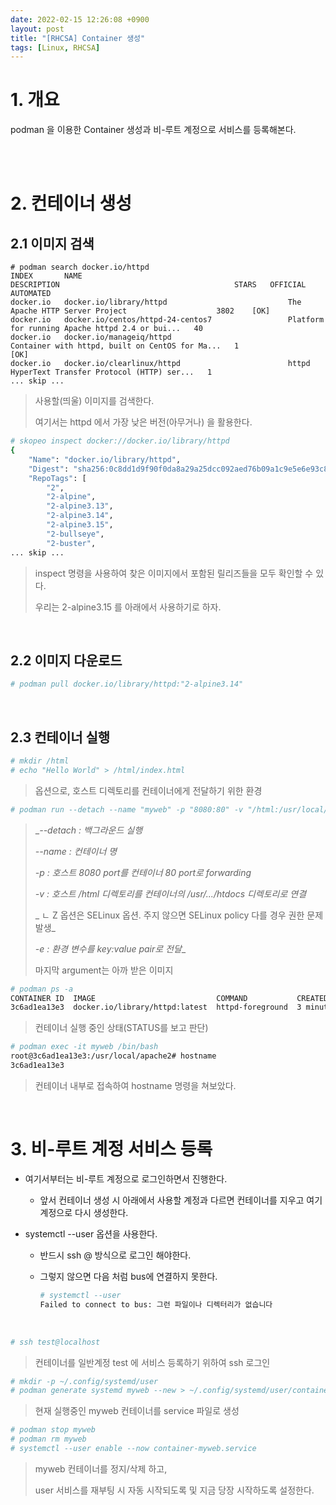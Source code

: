 ```yaml
---
date: 2022-02-15 12:26:08 +0900
layout: post
title: "[RHCSA] Container 생성"
tags: [Linux, RHCSA]
---
```



# 1. 개요

podman 을 이용한 Container 생성과 비-루트 계정으로 서비스를 등록해본다.


<br><br>


# 2. 컨테이너 생성

## 2.1 이미지 검색

```0
# podman search docker.io/httpd
INDEX       NAME                                              DESCRIPTION                                       STARS   OFFICIAL   AUTOMATED
docker.io   docker.io/library/httpd                           The Apache HTTP Server Project                    3802    [OK]
docker.io   docker.io/centos/httpd-24-centos7                 Platform for running Apache httpd 2.4 or bui...   40
docker.io   docker.io/manageiq/httpd                          Container with httpd, built on CentOS for Ma...   1                  [OK]
docker.io   docker.io/clearlinux/httpd                        httpd HyperText Transfer Protocol (HTTP) ser...   1
... skip ...
```

> 사용할(띄울) 이미지를 검색한다.
>
> 여기서는 httpd 에서 가장 낮은 버전(아무거나) 을 활용한다.


```bash
# skopeo inspect docker://docker.io/library/httpd
{
    "Name": "docker.io/library/httpd",
    "Digest": "sha256:0c8dd1d9f90f0da8a29a25dcc092aed76b09a1c9e5e6e93c8db3903c8ce6ef29",
    "RepoTags": [
        "2",
        "2-alpine",
        "2-alpine3.13",
        "2-alpine3.14",
        "2-alpine3.15",
        "2-bullseye",
        "2-buster",
... skip ...
```

> inspect 명령을 사용하여 찾은 이미지에서 포함된 릴리즈들을 모두 확인할 수 있다.
>
> 우리는 2-alpine3.15 를 아래에서 사용하기로 하자.

<br>


## 2.2 이미지 다운로드

```bash
# podman pull docker.io/library/httpd:"2-alpine3.14"
```

<br>


## 2.3 컨테이너 실행

```bash
# mkdir /html
# echo "Hello World" > /html/index.html
```

> 옵션으로, 호스트 디렉토리를 컨테이너에게 전달하기 위한 환경


```bash
# podman run --detach --name "myweb" -p "8080:80" -v "/html:/usr/local/apache2/htdocs:Z" -e "BLOGGER=DHKIM" -e "GIT=dhkim900331" docker.io/library/httpd
```

> __--detach : 백그라운드 실행_
>
> _--name : 컨테이너 명_
>
> _-p : 호스트 8080 port를 컨테이너 80 port로 forwarding_
>
> _-v : 호스트 /html 디렉토리를 컨테이너의 /usr/.../htdocs 디렉토리로 연결_
>
> _  ㄴ Z 옵션은 SELinux 옵션. 주지 않으면 SELinux policy 다를 경우 권한 문제 발생_
>
> _-e : 환경 변수를 key:value pair로 전달__
>
> 마지막 argument는 아까 받은 이미지


```bash
# podman ps -a
CONTAINER ID  IMAGE                           COMMAND           CREATED        STATUS            PORTS                 NAMES
3c6ad1ea13e3  docker.io/library/httpd:latest  httpd-foreground  3 minutes ago  Up 3 minutes ago  0.0.0.0:8080->80/tcp  myweb
```

> 컨테이너 실행 중인 상태(STATUS를 보고 판단)


```bash
# podman exec -it myweb /bin/bash
root@3c6ad1ea13e3:/usr/local/apache2# hostname
3c6ad1ea13e3
```

> 컨테이너 내부로 접속하여 hostname 명령을 쳐보았다.

<br>


# 3. 비-루트 계정 서비스 등록

* 여기서부터는 비-루트 계정으로 로그인하면서 진행한다.

  * 앞서 컨테이너 생성 시 아래에서 사용할 계정과 다르면 컨테이너를 지우고 여기 계정으로 다시 생성한다.

* systemctl --user 옵션을 사용한다.

  * 반드시 ssh <user>@<host> 방식으로 로그인 해야한다.

  * 그렇지 않으면 다음 처럼 bus에 연결하지 못한다.

    ```bash
    # systemctl --user
    Failed to connect to bus: 그런 파일이나 디렉터리가 없습니다
    ```

<br>

```bash
# ssh test@localhost
```

> 컨테이너를 일반계정 test 에 서비스 등록하기 위하여 ssh 로그인


```bash
# mkdir -p ~/.config/systemd/user
# podman generate systemd myweb --new > ~/.config/systemd/user/container-myweb.service
```

> 현재 실행중인 myweb 컨테이너를 service 파일로 생성


```bash
# podman stop myweb
# podman rm myweb
# systemctl --user enable --now container-myweb.service
```

> myweb 컨테이너를 정지/삭제 하고,
>
> user 서비스를 재부팅 시 자동 시작되도록 및 지금 당장 시작하도록 설정한다.
